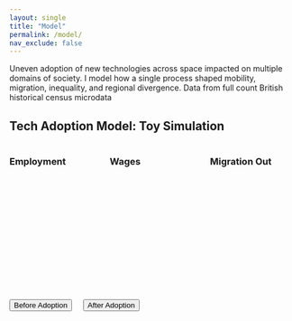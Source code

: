 ```yaml
---
layout: single
title: "Model"
permalink: /model/
nav_exclude: false
---
```


Uneven adoption of new technologies across space impacted on multiple domains of society. 
I model how a single process shaped mobility, migration, inequality, and regional divergence. Data from full count British historical census microdata


<h2>Tech Adoption Model: Toy Simulation</h2>


<!-- Map grid -->
<div style="display: flex; gap: 30px;">
  <div>
    <h3>Employment</h3>
    <svg id="map-employment" width="300" height="400"></svg>
  </div>
  <div>
    <h3>Wages</h3>
    <svg id="map-wages" width="300" height="400"></svg>
  </div>
  <div>
    <h3>Migration Out</h3>
    <svg id="map-migration" width="300" height="400"></svg>
  </div>
</div>

<!-- Buttons -->
<div style="margin-top: 20px; display: flex; gap: 20px;">
  <button id="btn-before">Before Adoption</button>
  <button id="btn-after">After Adoption</button>
</div>

<!-- Tooltip -->
<div id="tooltip" style="position:absolute; background:white; border:1px solid #aaa; padding:5px; visibility:hidden;"></div>

<!-- D3 -->
<script src="https://d3js.org/d3.v7.min.js"></script>

<script>
const svgEmployment = d3.select("#map-employment");
const svgWages = d3.select("#map-wages");
const svgMigration = d3.select("#map-migration");
const tooltip = d3.select("#tooltip");

let geoData, modelState;
let viewState = "before"; // toggles between "before" and "after"

Promise.all([
  d3.json("/assets/maps/Counties1851.geojson"),
  d3.json("/assets/data/model_state.json")
]).then(([geo, state]) => {
  geoData = geo;
  modelState = state;

  const projection = d3.geoMercator().fitSize([300, 400], geoData);
  path = d3.geoPath().projection(projection);

  updateAllMaps();
});

function updateAllMaps() {
  renderMap(svgEmployment, "employment", d3.interpolateBlues, [800, 1400]);
  renderMap(svgWages, "wages", d3.interpolateGreens, [0.9, 1.1]);
  renderMap(svgMigration, "migration_out", d3.interpolateOranges, [0.01, 0.10]);
}

function renderMap(svg, variable, colorScaleFn, domain) {
  const color = d3.scaleSequential(colorScaleFn).domain(domain);

  svg.selectAll("path")
    .data(geoData.features)
    .join("path")
    .attr("d", path)
    .attr("fill", d => {
      const name = d.properties.R_CTY;
      const c = modelState.counties[name];
      if (!c) return "#ccc";

      let val = c[variable];
      if (viewState === "after") {
        if (variable === "employment" && c.adopted_wave1) val *= 1.2;
        if (variable === "wages" && c.adopted_wave1) val *= 1.1;
        if (variable === "migration_out" && c.adopted_wave1) val *= 0.6;
      }

      return color(val);
    })
    .attr("stroke", "#fff")
    .attr("stroke-width", 0.5)
    .on("mouseover", function (event, d) {
      const name = d.properties.R_CTY;
      const c = modelState.counties[name];
      if (!c) return;

      tooltip.style("visibility", "visible")
        .html(`<b>${name}</b><br>
               Jobs: ${c.employment}<br>
               Wages: £${c.wages.toFixed(2)}<br>
               Migration Out: ${(c.migration_out * 100).toFixed(1)}%`);
      d3.select(this).attr("stroke-width", 2);
    })
    .on("mousemove", function(event) {
      tooltip.style("top", (event.pageY + 10) + "px")
             .style("left", (event.pageX + 10) + "px");
    })
    .on("mouseout", function () {
      tooltip.style("visibility", "hidden");
      d3.select(this).attr("stroke-width", 0.5);
    });
}

// Button handlers
d3.select("#btn-before").on("click", () => {
  viewState = "before";
  updateAllMaps();
});

d3.select("#btn-after").on("click", () => {
  viewState = "after";
  updateAllMaps();
});
</script>
